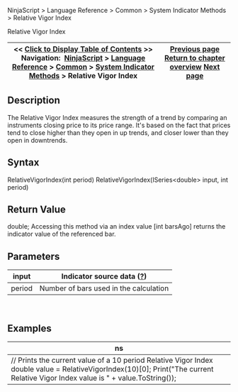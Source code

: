 ﻿
NinjaScript \> Language Reference \> Common \> System Indicator Methods \> Relative Vigor Index

Relative Vigor Index

| \<\< [Click to Display Table of Contents](relative_vigor_index.md) \>\> **Navigation:**     [NinjaScript](ninjascript.md) \> [Language Reference](language_reference_wip.md) \> [Common](common.md) \> [System Indicator Methods](indicators.md) \> Relative Vigor Index | [Previous page](relative_strength_index_rsi.md) [Return to chapter overview](indicators.md) [Next page](relative_volatility_index_rvi.md) |
| --- | --- |
## Description
The Relative Vigor Index measures the strength of a trend by comparing an instruments closing price to its price range. It's based on the fact that prices tend to close higher than they open in up trends, and closer lower than they open in downtrends.
 
## Syntax
RelativeVigorIndex(int period)
RelativeVigorIndex(ISeries\<double\> input, int period)
 
## Return Value
double; Accessing this method via an index value \[int barsAgo] returns the indicator value of the referenced bar.
 
## Parameters

| input | Indicator source data ([?](valid_input_data_for_indicator.md)) |
| --- | --- |
| period | Number of bars used in the calculation |
 
## 
## Examples

| ns |
| --- |
| // Prints the current value of a 10 period Relative Vigor Index double value \= RelativeVigorIndex(10)\[0]; Print("The current Relative Vigor Index value is " \+ value.ToString()); |
